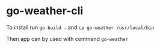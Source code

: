 # go-weather-cli
To install run `go build .` and `cp go-weather /usr/local/bin`  

Then app can by used with command `go-weather`